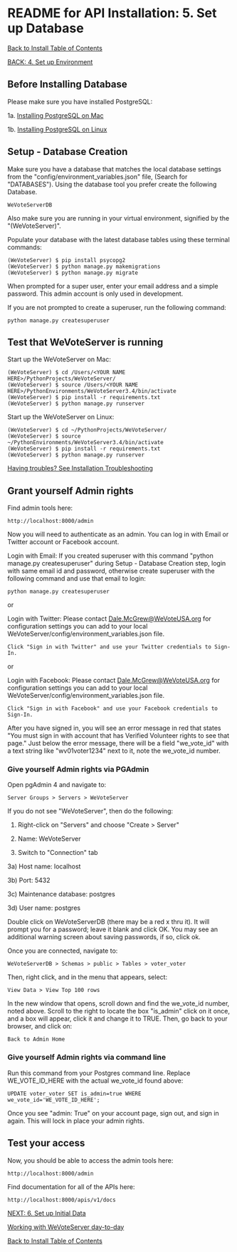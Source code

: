 # README for API Installation: 5. Set up Database

[Back to Install Table of Contents](README_API_INSTALL.md)

[BACK: 4. Set up Environment](README_API_INSTALL_SETUP_ENVIRONMENT.md)

## Before Installing Database

Please make sure you have installed PostgreSQL:

1a. [Installing PostgreSQL on Mac](README_API_INSTALL_POSTGRES_MAC.md)

1b. [Installing PostgreSQL on Linux](README_API_INSTALL_POSTGRES_LINUX.md)

## Setup - Database Creation

Make sure you have a database that matches the local database settings from the "config/environment_variables.json" file,
(Search for "DATABASES"). Using the database tool you prefer create the following Database.

    WeVoteServerDB
    
Also make sure you are running in your virtual environment, signified by the "(WeVoteServer)".

Populate your database with the latest database tables using these terminal commands:

    (WeVoteServer) $ pip install psycopg2 
    (WeVoteServer) $ python manage.py makemigrations
    (WeVoteServer) $ python manage.py migrate

When prompted for a super user, enter your email address and a simple password. This admin account is only used in development.

If you are not prompted to create a superuser, run the following command:

    python manage.py createsuperuser
    
## Test that WeVoteServer is running

Start up the WeVoteServer on Mac:

    (WeVoteServer) $ cd /Users/<YOUR NAME HERE>/PythonProjects/WeVoteServer/
    (WeVoteServer) $ source /Users/<YOUR NAME HERE>/PythonEnvironments/WeVoteServer3.4/bin/activate
    (WeVoteServer) $ pip install -r requirements.txt
    (WeVoteServer) $ python manage.py runserver

Start up the WeVoteServer on Linux:

    (WeVoteServer) $ cd ~/PythonProjects/WeVoteServer/
    (WeVoteServer) $ source ~/PythonEnvironments/WeVoteServer3.4/bin/activate
    (WeVoteServer) $ pip install -r requirements.txt
    (WeVoteServer) $ python manage.py runserver

[Having troubles? See Installation Troubleshooting](README_INSTALLATION_TROUBLESHOOTING.md)

## Grant yourself Admin rights

Find admin tools here:

    http://localhost:8000/admin

Now you will need to authenticate as an admin. You can log in with Email or Twitter account or Facebook account.

Login with Email:
If you created superuser with this command "python manage.py createsuperuser" during Setup - Database Creation step,
login with same email id and password, otherwise create superuser with the following command and use that email to
login:

    python manage.py createsuperuser

or

Login with Twitter:
Please contact Dale.McGrew@WeVoteUSA.org for configuration settings you can add to your local
WeVoteServer/config/environment_variables.json file.

    Click "Sign in with Twitter" and use your Twitter credentials to Sign-In.

or

Login with Facebook:
Please contact Dale.McGrew@WeVoteUSA.org for configuration settings you can add to your local
WeVoteServer/config/environment_variables.json file.

    Click "Sign in with Facebook" and use your Facebook credentials to Sign-In.
    
After you have signed in, you will see an error message in red that states "You must sign in with account that has
Verified Volunteer rights to see that page." Just below the error message, there will be a field "we_vote_id" with a 
text string like "wv01voter1234" next to it, note the we_vote_id number.

### Give yourself Admin rights via PGAdmin

Open pgAdmin 4 and navigate to:

    Server Groups > Servers > WeVoteServer 

If you do not see "WeVoteServer", then do the following:

1) Right-click on "Servers" and choose "Create > Server"

2) Name: WeVoteServer

3) Switch to "Connection" tab

3a) Host name: localhost

3b) Port: 5432

3c) Maintenance database: postgres

3d) User name: postgres

Double click on WeVoteServerDB (there may be a red x thru it). It will prompt you for a password; leave it blank and click
OK. You may see an additional warning screen about saving passwords, if so, click ok. 

Once you are connected, navigate to:

    WeVoteServerDB > Schemas > public > Tables > voter_voter

Then, right click, and in the menu that appears, select:

    View Data > View Top 100 rows

In the new window that opens, scroll down and find the we_vote_id number, noted above. Scroll to the right to locate the box
"is_admin" click on it once, and a box will appear, click it and change it to TRUE. Then, go back to your browser, 
and click on:

    Back to Admin Home
    
### Give yourself Admin rights via command line

Run this command from your Postgres command line. Replace WE_VOTE_ID_HERE with the actual we_vote_id found above:

    UPDATE voter_voter SET is_admin=true WHERE we_vote_id='WE_VOTE_ID_HERE';
    
Once you see "admin: True" on your account page, sign out, and sign in again. This will lock in place your admin rights.

## Test your access

Now, you should be able to access the admin tools here:

    http://localhost:8000/admin

Find documentation for all of the APIs here:

    http://localhost:8000/apis/v1/docs


[NEXT: 6. Set up Initial Data](README_API_INSTALL_SETUP_DATA.md)
    
[Working with WeVoteServer day-to-day](README_WORKING_WITH_WE_VOTE_SERVER.md)

[Back to Install Table of Contents](README_API_INSTALL.md)

